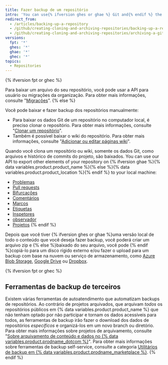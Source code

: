 ```yaml
---
title: Fazer backup de um repositório
intro: 'You can use{% ifversion ghes or ghae %} Git and{% endif %} the API {% ifversion fpt or ghec %}or a third-party tool {% endif %}to back up your repository.'
redirect_from:
  - /articles/backing-up-a-repository
  - /github/creating-cloning-and-archiving-repositories/backing-up-a-repository
  - /github/creating-cloning-and-archiving-repositories/archiving-a-github-repository/backing-up-a-repository
versions:
  fpt: '*'
  ghes: '*'
  ghae: '*'
  ghec: '*'
topics:
  - Repositories
---
```


{% ifversion fpt or ghec %}

Para baixar um arquivo do seu repositório, você pode usar a API para usuário ou migrações da organização. Para obter mais informações, consulte "[Migrações](/rest/reference/migrations)".
{% else %}

Você pode baixar e fazer backup dos repositórios manualmente:

- Para baixar os dados Git de um repositório no computador local, é preciso clonar o repositório. Para obter mais informações, consulte "[Clonar um repositório](/articles/cloning-a-repository)".
- Também é possível baixar o wiki do repositório. Para obter mais informações, consulte "[Adicionar ou editar páginas wiki](/communities/documenting-your-project-with-wikis/adding-or-editing-wiki-pages)".

Quando você clona um repositório ou wiki, somente os dados Git, como arquivos e histórico de commits do projeto, são baixados. You can use our API to export other elements of your repository on {% ifversion ghae %}{% data variables.product.product_name %}{% else %}{% data variables.product.product_location %}{% endif %} to your local machine:

- [Problemas](/rest/reference/issues#list-issues-for-a-repository)
- [Pull requests](/rest/reference/pulls#list-pull-requests)
- [Bifurcações](/rest/reference/repos#list-forks)
- [Comentários](/rest/reference/issues#list-issue-comments-for-a-repository)
- [Marcos](/rest/reference/issues#list-milestones)
- [Etiquetas](/rest/reference/issues#list-labels-for-a-repository)
- [Inspetores](/rest/reference/activity#list-watchers)
- [observador](/rest/reference/activity#list-stargazers)
- [Projetos](/rest/reference/projects#list-repository-projects)
{% endif %}

Depois que você tiver {% ifversion ghes or ghae %}uma versão local de todo o conteúdo que você deseja fazer backup, você poderá criar um arquivo zip e {% else %}baixado do seu arquivo, você pode {% endif %}copiá-lo para um disco rígido externo e/ou fazer o upload para um backup com base na nuvem ou serviço de armazenamento, como [Azure Blob Storage](https://docs.microsoft.com/en-us/azure/storage/blobs/storage-blobs-overview/), [Google Drive](https://www.google.com/drive/) ou [Dropbox](https://www.dropbox.com/).

{% ifversion fpt or ghec %}
## Ferramentas de backup de terceiros

Existem várias ferramentas de autoatendimento que automatizam backups de repositórios. Ao contrário de projetos arquivados, que arquivam _todos_ os repositórios públicos em {% data variables.product.product_name %} que não tenham optado por não participar e tornam os dados acessíveis para todos, as ferramentas de backup irão fazer o download dos dados de repositórios _específicos_ e organizá-los em um novo branch ou diretório. Para obter mais informações sobre projetos de arquivamento, consulte "[Sobre arquivamento de conteúdo e dados no {% data variables.product.prodname_dotcom %}](/github/creating-cloning-and-archiving-repositories/about-archiving-content-and-data-on-github#about-the-github-archive-program)". Para obter mais informações sobre ferramentas de backup self-service, consulte a categoria [Utilitários de backup em {% data variables.product.prodname_marketplace %}](https://github.com/marketplace?category=backup-utilities).
{% endif %}
